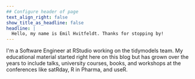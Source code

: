 ```yaml
---
## Configure header of page
text_align_right: false
show_title_as_headline: false
headline: |
  Hello, my name is Emil Hvitfeldt. Thanks for stopping by!
---
```


<!-- this is a subheadline -->
I'm a Software Engineer at RStudio working on the tidymodels team. My educational material started right here on this blog but has grown over the years to include talks, university courses, books, and workshops at the conferences like satRday, R in Pharma, and useR.
